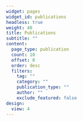 ```yaml
---
widget: pages
widget_id: publications
headless: true
weight: 40
title: Publications
subtitle: ""
content:
  page_type: publication
  count: 10
  offset: 0
  order: desc
  filters:
    tag: ""
    category: ""
    publication_type: ""
    author: ""
    exclude_featured: false
design:
  view: 4
---
```


